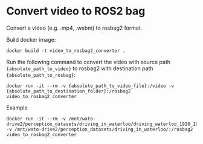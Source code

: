 # Convert video to ROS2 bag

Convert a video (e.g. .mp4, .webm) to rosbag2 format.

Build docker image:
```
docker build -t video_to_rosbag2_converter .
```

Run the following command to convert the video with source path `{absolute_path_to_video}` to rosbag2 with destination path `{absolute_path_to_rosbag}`:

```
docker run -it --rm -v {absolute_path_to_video_file}:/video -v {absolute_path_to_destination_folder}:/rosbag2 video_to_rosbag2_converter
```

Example 
```
docker run -it --rm -v /mnt/wato-drive2/perception_datasets/driving_in_waterloo/driving_waterloo_1920_1080.mp4:/video/video.mp4 -v /mnt/wato-drive2/perception_datasets/driving_in_waterloo/:/rosbag2 video_to_rosbag2_converter
```